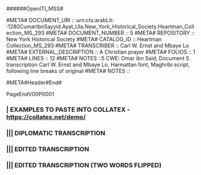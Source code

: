 ######OpenITI_MSS# 

#META# DOCUMENT_URI	:: urn:cts:arabLit: :1280CumarIbnSayyid.Ayat_Ula.New_York_Historical_Society.Heartman_Collection_MS_293
#META# DOCUMENT_NUMBER	:: 5
#META# REPOSITORY	:: New York Historical Society
#META# CATALOG_ID	:: Heartman Collection_MS_293
#META# TRANSCRIBER	:: Carl W. Ernst and Mbaye Lo
#META# EXTERNAL_DESCRIPTION	:: A Christian prayer
#META# FOLIOS	:: 1
#META# LINES	:: 12
#META# NOTES		::5 CWE: Omar ibn Said, Document 5 transcription Carl W. Ernst and Mbaye Lo, Harmattan font, Maghribi script, following line breaks of original
#META# NOTES		::

#META#Header#End#


PageEndV00P0001


### | EXAMPLES TO PASTE INTO COLLATEX - https://collatex.net/demo/

### ||| DIPLOMATIC TRANSCRIPTION

### ||| EDITED TRANSCRIPTION


### ||| EDITED TRANSCRIPTION (TWO WORDS FLIPPED)

